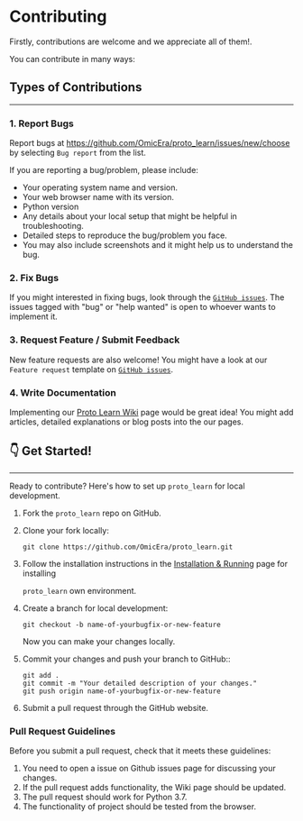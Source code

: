 # Contributing

Firstly, contributions are welcome and we appreciate all of them!. 

You can contribute in many ways:

## Types of Contributions
----------------------

### 1. Report Bugs

Report bugs at https://github.com/OmicEra/proto_learn/issues/new/choose by selecting `Bug report` from the list.

If you are reporting a bug/problem, please include:

-   Your operating system name and version.
-   Your web browser name with its version.
-   Python version
-   Any details about your local setup that might be helpful in
    troubleshooting.
-   Detailed steps to reproduce the bug/problem you face.
-   You may also include screenshots and it might help us to understand the bug.

### 2. Fix Bugs

If you might interested in fixing bugs, look through the [`GitHub issues`](https://github.com/OmicEra/proto_learn/issues). The issues tagged with "bug" or "help wanted" is open to whoever wants to implement it.

### 3. Request Feature / Submit Feedback

New feature requests are also welcome! 
You might have a look at our `Feature request` template on [`GitHub issues`](https://github.com/OmicEra/proto_learn/issues).


### 4. Write Documentation

Implementing our [Proto Learn Wiki](https://github.com/OmicEra/proto_learn/wiki) page would be great idea! You might add articles, detailed explanations or blog posts into the our pages.


## 👇 Get Started!
----------------------

Ready to contribute? Here's how to set up `proto_learn` for local development.

1.  Fork the `proto_learn` repo on GitHub.
2.  Clone your fork locally:

    `git clone https://github.com/OmicEra/proto_learn.git`

3.  Follow the installation instructions in the [Installation & Running](https://github.com/OmicEra/proto_learn/wiki/HOW-TO:-Installation-&-Running ) page for installing
    
    `proto_learn` own environment.

4.  Create a branch for local development:

    `git checkout -b name-of-yourbugfix-or-new-feature`

    Now you can make your changes locally.

5.  Commit your changes and push your branch to GitHub::

    ```
    git add .
    git commit -m "Your detailed description of your changes."
    git push origin name-of-yourbugfix-or-new-feature
    ```

6.  Submit a pull request through the GitHub website.

### **Pull Request Guidelines**

Before you submit a pull request, check that it meets these guidelines:

1.  You need to open a issue on Github issues page for discussing your changes.
2.  If the pull request adds functionality, the Wiki page should be updated.
3.  The pull request should work for Python 3.7.
4.  The functionality of project should be tested from the browser.


